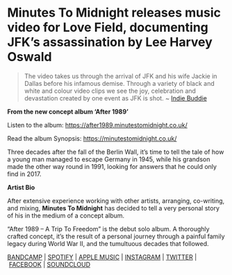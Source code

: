 # Minutes To Midnight releases music video for Love Field, documenting JFK&#8217;s assassination by Lee Harvey Oswald


> The video takes us through the arrival of JFK and his wife Jackie in Dallas before his infamous demise. Through a variety of black and white and colour video clips we see the joy, celebration and devastation created by one event as JFK is shot. ~ [Indie Buddie](http://www.indiebuddie.com/minutes-to-midnight-love-field-video-premiere/?fbclid=IwAR2parCwlaSJAKtBWcHE3lmRpNSSwjHCJcBrQ6hPgedmGgLVeSXP8yiOHNM)

**From the new concept album ‘After 1989’**

Listen to the album: <https://after1989.minutestomidnight.co.uk/>  

Read the album Synopsis: <https://minutestomidnight.co.uk/>

Three decades after the fall of the Berlin Wall, it’s time to tell the tale of how a young man managed to escape Germany in 1945, while his grandson made the other way round in 1991, looking for answers that he could only find in 2017.

**Artist Bio**

After extensive experience working with other artists, arranging, co-writing, and mixing, **Minutes To Midnight** has decided to tell a very personal story of his in the medium of a concept album.


“After 1989 – A Trip To Freedom” is the debut solo album. A thoroughly crafted concept, it’s the result of a personal journey through a painful family legacy during World War II, and the tumultuous decades that followed.


[BANDCAMP](https://music.minutestomidnight.co.uk/) | [SPOTIFY](https://open.spotify.com/artist/250igOmtd9HCpGyXDWUcl9?si=d9t8bLC2QfG8iT1R3y9CAw) | [APPLE MUSIC](https://music.apple.com/gb/artist/minutes-to-midnight/1481135171) | [INSTAGRAM](https://www.instagram.com/minutes2midnight/) | [TWITTER](https://twitter.com/minutes2mid) | [FACEBOOK](https://www.facebook.com/Min2Mid/) | [SOUNDCLOUD](https://soundcloud.com/minutes2mid)

